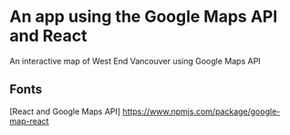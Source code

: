 # An app using the Google Maps API and React
An interactive map of West End Vancouver using Google Maps API

## Fonts
[React and Google Maps API] https://www.npmjs.com/package/google-map-react
